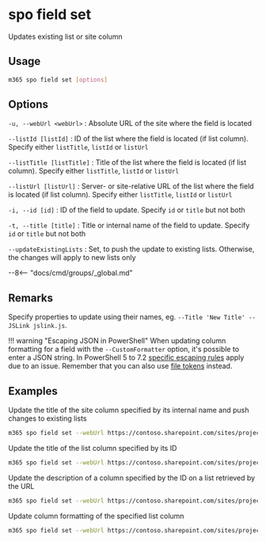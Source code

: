 # spo field set

Updates existing list or site column

## Usage

```sh
m365 spo field set [options]
```

## Options

`-u, --webUrl <webUrl>`
: Absolute URL of the site where the field is located

`--listId [listId]`
: ID of the list where the field is located (if list column). Specify either `listTitle`, `listId` or `listUrl`

`--listTitle [listTitle]`
: Title of the list where the field is located (if list column). Specify either `listTitle`, `listId` or `listUrl`

`--listUrl [listUrl]`
: Server- or site-relative URL of the list where the field is located (if list column). Specify either `listTitle`, `listId` or `listUrl`

`-i, --id [id]`
: ID of the field to update. Specify `id` or `title` but not both

`-t, --title [title]`
: Title or internal name of the field to update. Specify `id` or `title` but not both

`--updateExistingLists`
: Set, to push the update to existing lists. Otherwise, the changes will apply to new lists only

--8<-- "docs/cmd/groups/_global.md"

## Remarks

Specify properties to update using their names, eg. `--Title 'New Title' --JSLink jslink.js`.

!!! warning "Escaping JSON in PowerShell"
    When updating column formatting for a field with the `--CustomFormatter` option, it's possible to enter a JSON string. In PowerShell 5 to 7.2 [specific escaping rules](./../../../user-guide/using-cli.md#escaping-double-quotes-in-powershell) apply due to an issue. Remember that you can also use [file tokens](./../../../user-guide/using-cli.md#passing-complex-content-into-cli-options) instead.

## Examples

Update the title of the site column specified by its internal name and push changes to existing lists

```sh
m365 spo field set --webUrl https://contoso.sharepoint.com/sites/project-x --title 'MyColumn' --updateExistingLists --Title 'My column'
```

Update the title of the list column specified by its ID

```sh
m365 spo field set --webUrl https://contoso.sharepoint.com/sites/project-x --listTitle 'My List' --id 330f29c5-5c4c-465f-9f4b-7903020ae1ce --Title 'My column'
```

Update the description of a column specified by the ID on a list retrieved by the URL

```sh
m365 spo field set --webUrl https://contoso.sharepoint.com/sites/project-x --listUrl '/sites/project-x/Lists/My List' --id 330f29c5-5c4c-465f-9f4b-7903020ae1ce --Description 'My column Description'
```

Update column formatting of the specified list column

```sh
m365 spo field set --webUrl https://contoso.sharepoint.com/sites/project-x --listTitle 'My List' --title 'MyColumn' --CustomFormatter '{"schema":"https://developer.microsoft.com/json-schemas/sp/column-formatting.schema.json", "elmType": "div", "txtContent": "@currentField"}'
```
